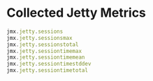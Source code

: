 # Collected Jetty Metrics

```javascript
jmx.jetty.sessions
jmx.jetty.sessionsmax
jmx.jetty.sessionstotal
jmx.jetty.sessiontimemax
jmx.jetty.sessiontimemean
jmx.jetty.sessiontimestddev
jmx.jetty.sessiontimetotal
```